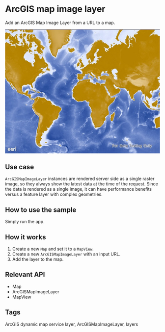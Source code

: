 # ArcGIS map image layer

Add an ArcGIS Map Image Layer from a URL to a map.

![screenshot](ArcgisMapimagelayerUrl.jpg)

## Use case

`ArcGISMapImageLayer` instances are rendered server side as a single raster image, so they always show the latest data at the time of the request. Since the data is rendered as a single image, it can have performance benefits versus a feature layer with complex geometries.

## How to use the sample

Simply run the app.

## How it works

1. Create a new `Map` and set it to a `MapView`.
2. Create a new `ArcGISMapImageLayer` with an input URL.
3. Add the layer to the map.

## Relevant API

* Map
* ArcGISMapImageLayer
* MapView

## Tags

ArcGIS dynamic map service layer, ArcGISMapImageLayer, layers
